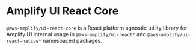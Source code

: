# Amplify UI React Core
`@aws-amplify/ui-react-core` is a React platform agnostic utility library for Amplify UI internal usage in `@aws-amplify/ui-react*` and `@aws-amplify/ui-react-native*` namespaced packages.

